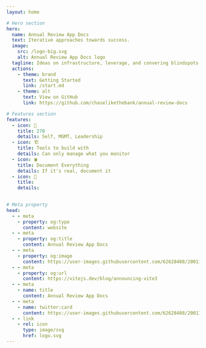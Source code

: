 ```yaml
---
layout: home

# Hero section
hero:
  name: Annual Review App Docs
  text: Iterative approaches towards success. 
  image:
    src: /logo-big.svg
    alt: Annual Review App Docs logo
  tagline: Ideas on infrastructure, leverage, and convering blindspots
  actions:
    - theme: brand
      text: Getting Started
      link: /start.md
    - theme: alt
      text: View on GitHub
      link: https://github.com/chaselikethebank/annual-review-docs

# Features section
features:
  - icon: 🧭
    title: 270
    details: Self, MGMT, Leadership
  - icon: 🏗️
    title: Tools to build with
    details: Can only manage what you monitor
  - icon: 🍀
    title: Document Everything
    details: If it's real, document it
  - icon: 📐
    title:  
    details:  
 

# Meta property
head:
  - - meta
    - property: og:type
      content: website
  - - meta
    - property: og:title
      content: Annual Review App Docs
  - - meta
    - property: og:image
      content: https://user-images.githubusercontent.com/62628408/200117602-4b274d14-b1b2-4f61-8dcd-9f9482c677a0.png
  - - meta
    - property: og:url
      content: https://vitejs.dev/blog/announcing-vite3
  - - meta
    - name: title
      content: Annual Review App Docs
  - - meta
    - name: twitter:card
      content: https://user-images.githubusercontent.com/62628408/200117602-4b274d14-b1b2-4f61-8dcd-9f9482c677a0.png
  - - link
    - rel: icon
      type: image/svg
      href: logo.svg
---
```


<!-- Custom home layout 
<div class="custom-layout">
  <h1>🏀</h1>
  <h1>👀</h1>
   <h1>🏀</h1>
   
</div> -->
